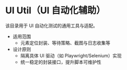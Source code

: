 # UI Util（UI 自动化辅助）

该目录用于 UI 自动化测试的通用工具与适配。

- 适用范围
  - 元素定位封装、等待策略、截图与日志收集等
- 设计原则
  - 隔离具体 UI 驱动（如 Playwright/Selenium）实现
  - 统一稳定的封装接口，提升脚本可维护性